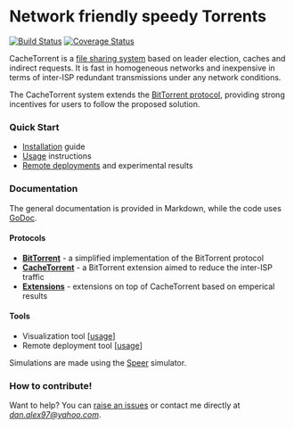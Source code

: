# Network friendly speedy Torrents
[![Build Status](https://travis-ci.org/danalex97/Speer.svg?branch=master)](https://travis-ci.org/danalex97/nfsTorrent) [![Coverage Status](https://coveralls.io/repos/github/danalex97/nfsTorrent/badge.svg?branch=master)](https://coveralls.io/github/danalex97/nfsTorrent?branch=master)

CacheTorrent is a [file sharing system](https://en.wikipedia.org/wiki/File_sharing) based on leader election, caches and indirect requests. It is fast in homogeneous networks and inexpensive in terms of inter-ISP redundant transmissions under any network conditions.

The CacheTorrent system extends the [BitTorrent protocol](https://en.wikipedia.org/wiki/BitTorrent), providing strong incentives for users to follow the proposed solution.

### Quick Start

- [Installation](docs/install.md) guide
- [Usage](docs/usage.md) instructions
- [Remote deployments](docs/remote.md) and experimental results

### Documentation

The general documentation is provided in Markdown, while the code uses [GoDoc](https://godoc.org/).

#### Protocols
  - **[BitTorrent](docs/torrent.md)** - a simplified implementation of the BitTorrent protocol
  - **[CacheTorrent](docs/cache.md)** - a BitTorrent extension aimed to reduce the inter-ISP traffic
  - **[Extensions](docs/extensions.md)** - extensions on top of CacheTorrent based on emperical results

#### Tools
  - Visualization tool [[usage](docs/usage.md)]
  - Remote deployment tool [[usage](docs/remote.md)]

Simulations are made using the [Speer](https://github.com/danalex97/Speer) simulator.

### How to contribute!
Want to help? You can [raise an issues](https://help.github.com/articles/creating-an-issue/) or contact me directly at *dan.alex97@yahoo.com*.
